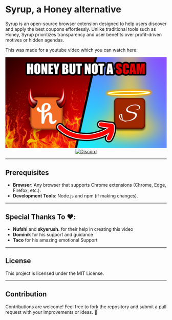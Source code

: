 # Syrup, a Honey alternative

Syrup is an open-source browser extension designed to help users discover and apply the best coupons effortlessly. Unlike traditional tools such as Honey, Syrup prioritizes transparency and user benefits over profit-driven motives or hidden agendas.

<p>This was made for a youtube video which you can watch here:</p>
<div align="center">
  <a href="https://www.youtube.com/watch?v=uBy9rERgmlU"><img src="imgs/thumbnail.png" alt="Honey Is A Scam... So I Made My Own"></a>
</div>

<div align="center">
  <a href="https://dsc.gg/hexium"><img src="https://img.shields.io/discord/1322120002576453745?color=5865F2&label=Discord&logo=discord&logoColor=white" alt="Discord"></a>
</div>

---

## Prerequisites

-   **Browser**: Any browser that supports Chrome extensions (Chrome, Edge, Firefox, etc.).
-   **Development Tools**: Node.js and npm (if making changes).

---

## Special Thanks To ❤️:

-   **Nufshi** and **skyerush.** for their help in creating this video
-   **Dominik** for his support and guidance
-   **Taco** for his amazing emotional Support

---

## License

This project is licensed under the MIT License.

---

## Contribution

Contributions are welcome! Feel free to fork the repository and submit a pull request with your improvements or ideas. 🚀
